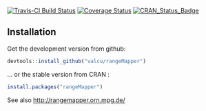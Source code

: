 [![Travis-CI Build Status](https://travis-ci.org/valcu/rangeMapper.svg?branch=master)](https://travis-ci.org/valcu/rangeMapper)
[![Coverage Status](https://img.shields.io/codecov/c/github/valcu/rangeMapper/master.svg)](https://codecov.io/github/valcu/rangeMapper?branch=master)
[![CRAN_Status_Badge](http://www.r-pkg.org/badges/version/rangeMapper)](http://cran.r-project.org/package=rangeMapper)

## Installation

Get the development version from github:

```R
devtools::install_github("valcu/rangeMapper")
```

... or the stable version from CRAN :

```R
install.packages("rangeMapper")
```

See also <http://rangemapper.orn.mpg.de/>




